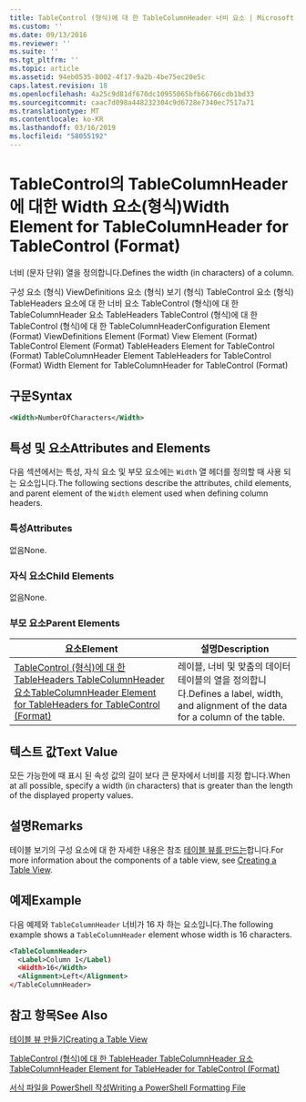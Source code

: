 ```yaml
---
title: TableControl (형식)에 대 한 TableColumnHeader 너비 요소 | Microsoft Docs
ms.custom: ''
ms.date: 09/13/2016
ms.reviewer: ''
ms.suite: ''
ms.tgt_pltfrm: ''
ms.topic: article
ms.assetid: 94eb0535-8002-4f17-9a2b-4be75ec20e5c
caps.latest.revision: 18
ms.openlocfilehash: 4a25c9d81df670dc10955065bfb66766cdb1bd33
ms.sourcegitcommit: caac7d098a448232304c9d6728e7340ec7517a71
ms.translationtype: MT
ms.contentlocale: ko-KR
ms.lasthandoff: 03/16/2019
ms.locfileid: "58055192"
---
```

# <a name="width-element-for-tablecolumnheader-for-tablecontrol-format"></a><span data-ttu-id="21ad7-102">TableControl의 TableColumnHeader에 대한 Width 요소(형식)</span><span class="sxs-lookup"><span data-stu-id="21ad7-102">Width Element for TableColumnHeader for TableControl (Format)</span></span>

<span data-ttu-id="21ad7-103">너비 (문자 단위) 열을 정의합니다.</span><span class="sxs-lookup"><span data-stu-id="21ad7-103">Defines the width (in characters) of a column.</span></span>

<span data-ttu-id="21ad7-104">구성 요소 (형식) ViewDefinitions 요소 (형식) 보기 (형식) TableControl 요소 (형식) TableHeaders 요소에 대 한 너비 요소 TableControl (형식)에 대 한 TableColumnHeader 요소 TableHeaders TableControl (형식)에 대 한 TableControl (형식)에 대 한 TableColumnHeader</span><span class="sxs-lookup"><span data-stu-id="21ad7-104">Configuration Element (Format) ViewDefinitions Element (Format) View Element (Format) TableControl Element (Format) TableHeaders Element for TableControl (Format) TableColumnHeader Element TableHeaders for TableControl (Format) Width Element for TableColumnHeader for TableControl (Format)</span></span>

## <a name="syntax"></a><span data-ttu-id="21ad7-105">구문</span><span class="sxs-lookup"><span data-stu-id="21ad7-105">Syntax</span></span>

```xml
<Width>NumberOfCharacters</Width>
```

## <a name="attributes-and-elements"></a><span data-ttu-id="21ad7-106">특성 및 요소</span><span class="sxs-lookup"><span data-stu-id="21ad7-106">Attributes and Elements</span></span>

<span data-ttu-id="21ad7-107">다음 섹션에서는 특성, 자식 요소 및 부모 요소에는 `Width` 열 헤더를 정의할 때 사용 되는 요소입니다.</span><span class="sxs-lookup"><span data-stu-id="21ad7-107">The following sections describe the attributes, child elements, and parent element of the `Width` element used when defining column headers.</span></span>

### <a name="attributes"></a><span data-ttu-id="21ad7-108">특성</span><span class="sxs-lookup"><span data-stu-id="21ad7-108">Attributes</span></span>

<span data-ttu-id="21ad7-109">없음</span><span class="sxs-lookup"><span data-stu-id="21ad7-109">None.</span></span>

### <a name="child-elements"></a><span data-ttu-id="21ad7-110">자식 요소</span><span class="sxs-lookup"><span data-stu-id="21ad7-110">Child Elements</span></span>

<span data-ttu-id="21ad7-111">없음</span><span class="sxs-lookup"><span data-stu-id="21ad7-111">None.</span></span>

### <a name="parent-elements"></a><span data-ttu-id="21ad7-112">부모 요소</span><span class="sxs-lookup"><span data-stu-id="21ad7-112">Parent Elements</span></span>

|<span data-ttu-id="21ad7-113">요소</span><span class="sxs-lookup"><span data-stu-id="21ad7-113">Element</span></span>|<span data-ttu-id="21ad7-114">설명</span><span class="sxs-lookup"><span data-stu-id="21ad7-114">Description</span></span>|
|-------------|-----------------|
|[<span data-ttu-id="21ad7-115">TableControl (형식)에 대 한 TableHeaders TableColumnHeader 요소</span><span class="sxs-lookup"><span data-stu-id="21ad7-115">TableColumnHeader Element for TableHeaders for TableControl (Format)</span></span>](./tablecolumnheader-element-format.md)|<span data-ttu-id="21ad7-116">레이블, 너비 및 맞춤의 데이터 테이블의 열을 정의합니다.</span><span class="sxs-lookup"><span data-stu-id="21ad7-116">Defines a label, width, and alignment of the data for a column of the table.</span></span>|

## <a name="text-value"></a><span data-ttu-id="21ad7-117">텍스트 값</span><span class="sxs-lookup"><span data-stu-id="21ad7-117">Text Value</span></span>

<span data-ttu-id="21ad7-118">모든 가능한에 때 표시 된 속성 값의 길이 보다 큰 문자에서 너비를 지정 합니다.</span><span class="sxs-lookup"><span data-stu-id="21ad7-118">When at all possible, specify a width (in characters) that is greater than the length of the displayed property values.</span></span>

## <a name="remarks"></a><span data-ttu-id="21ad7-119">설명</span><span class="sxs-lookup"><span data-stu-id="21ad7-119">Remarks</span></span>

<span data-ttu-id="21ad7-120">테이블 보기의 구성 요소에 대 한 자세한 내용은 참조 [테이블 뷰를 만드는](./creating-a-table-view.md)합니다.</span><span class="sxs-lookup"><span data-stu-id="21ad7-120">For more information about the components of a table view, see [Creating a Table View](./creating-a-table-view.md).</span></span>

## <a name="example"></a><span data-ttu-id="21ad7-121">예제</span><span class="sxs-lookup"><span data-stu-id="21ad7-121">Example</span></span>

<span data-ttu-id="21ad7-122">다음 예제와 `TableColumnHeader` 너비가 16 자 하는 요소입니다.</span><span class="sxs-lookup"><span data-stu-id="21ad7-122">The following example shows a `TableColumnHeader` element whose width is 16 characters.</span></span>

```xml
<TableColumnHeader>
  <Label>Column 1</Label)
  <Width>16</Width>
  <Alignment>Left</Alignment>
</TableColumnHeader>
```

## <a name="see-also"></a><span data-ttu-id="21ad7-123">참고 항목</span><span class="sxs-lookup"><span data-stu-id="21ad7-123">See Also</span></span>

[<span data-ttu-id="21ad7-124">테이블 뷰 만들기</span><span class="sxs-lookup"><span data-stu-id="21ad7-124">Creating a Table View</span></span>](./creating-a-table-view.md)

[<span data-ttu-id="21ad7-125">TableControl (형식)에 대 한 TableHeader TableColumnHeader 요소</span><span class="sxs-lookup"><span data-stu-id="21ad7-125">TableColumnHeader Element for TableHeader for TableControl (Format)</span></span>](./tablecolumnheader-element-format.md)

[<span data-ttu-id="21ad7-126">서식 파일을 PowerShell 작성</span><span class="sxs-lookup"><span data-stu-id="21ad7-126">Writing a PowerShell Formatting File</span></span>](./writing-a-powershell-formatting-file.md)
